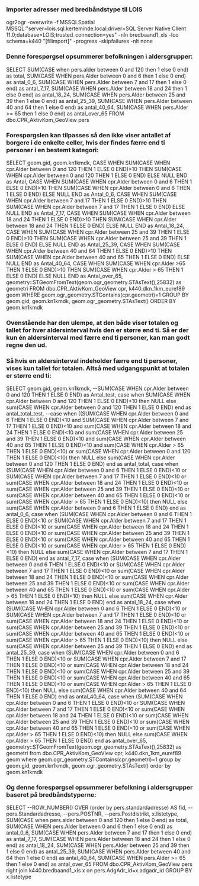 ### Importer adresser med bredbåndstype til LOIS

ogr2ogr -overwrite -f MSSQLSpatial MSSQL:"server=lois.sql.kerteminde.local;driver=SQL Server Native Client 11.0;database=LOIS;trusted_connection=yes" -nln bredbaand1_xls -lco schema=k440 "[filimport]" -progress -skipfailures -nlt none

### Denne forespørgsel opsummerer befolkningen i aldersgrupper:
SELECT
SUM(CASE when pers.alder between 0 and 120 then 1 else 0 end) as total,
SUM(CASE WHEN pers.Alder between 0 and 6 then 1 else 0 end) as antal_0_6,
SUM(CASE WHEN pers.Alder between 7 and 17 then 1 else 0 end) as antal_7_17,
SUM(CASE WHEN pers.Alder between 18 and 24 then 1 else 0 end) as antal_18_24,
SUM(CASE WHEN pers.Alder between 25 and 39 then 1 else 0 end) as antal_25_39,
SUM(CASE WHEN pers.Alder between 40 and 64 then 1 else 0 end) as antal_40_64,
SUM(CASE WHEN pers.Alder >= 65 then 1 else 0 end) as antal_over_65
FROM dbo.CPR_AktivKom_GeoView pers  

### Forespørgslen kan tilpasses så den ikke viser antallet af borgere i de enkelte celler, hvis der findes færre end ti personer i en bestemt kategori:
SELECT 
geom.gid,
geom.kn1kmdk,
CASE WHEN SUM(CASE WHEN cpr.Alder between 0 and 120 THEN 1 ELSE 0 END)>10 THEN SUM(CASE WHEN cpr.Alder between 0 and 120 THEN 1 ELSE 0 END) ELSE NULL END as Antal,
CASE WHEN SUM(CASE WHEN cpr.Alder between 0 and 6 THEN 1 ELSE 0 END)>10 THEN SUM(CASE WHEN cpr.Alder between 0 and 6 THEN 1 ELSE 0 END) ELSE NULL END as Antal_0_6, 
CASE WHEN SUM(CASE WHEN cpr.Alder between 7 and 17 THEN 1 ELSE 0 END)>10 THEN SUM(CASE WHEN cpr.Alder between 7 and 17 THEN 1 ELSE 0 END) ELSE NULL END as Antal_7_17, 
CASE WHEN SUM(CASE WHEN cpr.Alder between 18 and 24 THEN 1 ELSE 0 END)>10 THEN SUM(CASE WHEN cpr.Alder between 18 and 24 THEN 1 ELSE 0 END) ELSE NULL END as Antal_18_24, 
CASE WHEN SUM(CASE WHEN cpr.Alder between 25 and 39 THEN 1 ELSE 0 END)>10 THEN SUM(CASE WHEN cpr.Alder between 25 and 39 THEN 1 ELSE 0 END) ELSE NULL END as Antal_25_39, 
CASE WHEN SUM(CASE WHEN cpr.Alder between 40 and 64 THEN 1 ELSE 0 END)>10 THEN SUM(CASE WHEN cpr.Alder between 40 and 65 THEN 1 ELSE 0 END) ELSE NULL END as Antal_40_64, 
CASE WHEN SUM(CASE WHEN cpr.Alder >65 THEN 1 ELSE 0 END)>10 THEN SUM(CASE WHEN cpr.Alder > 65 THEN 1 ELSE 0 END) ELSE NULL END as Antal_over_65, 
geometry::STGeomFromText(geom.ogr_geometry.STAsText(),25832) as geometri
FROM dbo.CPR_AktivKom_GeoView cpr, k440.dkn_1km_euref89 geom WHERE geom.ogr_geometry.STContains(cpr.geometri)=1
GROUP BY geom.gid, geom.kn1kmdk, geom.ogr_geometry.STAsText()
ORDER BY geom.kn1kmdk

### Ovenstående har den ulempe, at den både viser totalen og tallet for hver aldersinterval hvis den er større end ti. Så er der kun én aldersinterval med færre end ti personer, kan man godt regne den ud.
### Så hvis en aldersinterval indeholder færre end ti personer, vises kun tallet for totalen. Altså med udgangspunkt at totalen er større end ti:
SELECT
geom.gid,
geom.kn1kmdk,
--SUM(CASE WHEN cpr.Alder between 0 and 120 THEN 1 ELSE 0 END) as Antal_test,
case when SUM(CASE WHEN cpr.Alder between 0 and 120 THEN 1 ELSE 0 END)<10 then NULL else sum(CASE WHEN cpr.Alder between 0 and 120 THEN 1 ELSE 0 END) end as antal_total_test,
--case when ((SUM(CASE WHEN cpr.Alder between 0 and 6 THEN 1 ELSE 0 END)<10 and SUM(CASE WHEN cpr.Alder between 7 and 17 THEN 1 ELSE 0 END)<10 and sum(CASE WHEN cpr.Alder between 18 and 24 THEN 1 ELSE 0 END)<10 and sum(CASE WHEN cpr.Alder between 25 and 39 THEN 1 ELSE 0 END)<10 and sum(CASE WHEN cpr.Alder between 40 and 65 THEN 1 ELSE 0 END)<10 and sum(CASE WHEN cpr.Alder > 65 THEN 1 ELSE 0 END)<10) or sum(CASE WHEN cpr.Alder between 0 and 120 THEN 1 ELSE 0 END)<10) then NULL else sum(CASE WHEN cpr.Alder between 0 and 120 THEN 1 ELSE 0 END) end as antal_total,
case when (SUM(CASE WHEN cpr.Alder between 0 and 6 THEN 1 ELSE 0 END)<10 or SUM(CASE WHEN cpr.Alder between 7 and 17 THEN 1 ELSE 0 END)<10 or sum(CASE WHEN cpr.Alder between 18 and 24 THEN 1 ELSE 0 END)<10 or sum(CASE WHEN cpr.Alder between 25 and 39 THEN 1 ELSE 0 END)<10 or sum(CASE WHEN cpr.Alder between 40 and 65 THEN 1 ELSE 0 END)<10 or sum(CASE WHEN cpr.Alder > 65 THEN 1 ELSE 0 END)<10) then NULL else sum(CASE WHEN cpr.Alder between 0 and 6 THEN 1 ELSE 0 END) end as antal_0_6,
case when (SUM(CASE WHEN cpr.Alder between 0 and 6 THEN 1 ELSE 0 END)<10 or SUM(CASE WHEN cpr.Alder between 7 and 17 THEN 1 ELSE 0 END)<10 or sum(CASE WHEN cpr.Alder between 18 and 24 THEN 1 ELSE 0 END)<10 or sum(CASE WHEN cpr.Alder between 25 and 39 THEN 1 ELSE 0 END)<10 or sum(CASE WHEN cpr.Alder between 40 and 65 THEN 1 ELSE 0 END)<10 or sum(CASE WHEN cpr.Alder > 65 THEN 1 ELSE 0 END)<10) then NULL else sum(CASE WHEN cpr.Alder between 7 and 17 THEN 1 ELSE 0 END) end as antal_7_17,
case when (SUM(CASE WHEN cpr.Alder between 0 and 6 THEN 1 ELSE 0 END)<10 or SUM(CASE WHEN cpr.Alder between 7 and 17 THEN 1 ELSE 0 END)<10 or sum(CASE WHEN cpr.Alder between 18 and 24 THEN 1 ELSE 0 END)<10 or sum(CASE WHEN cpr.Alder between 25 and 39 THEN 1 ELSE 0 END)<10 or sum(CASE WHEN cpr.Alder between 40 and 65 THEN 1 ELSE 0 END)<10 or sum(CASE WHEN cpr.Alder > 65 THEN 1 ELSE 0 END)<10) then NULL else sum(CASE WHEN cpr.Alder between 18 and 24 THEN 1 ELSE 0 END) end as antal_18_24,
case when (SUM(CASE WHEN cpr.Alder between 0 and 6 THEN 1 ELSE 0 END)<10 or SUM(CASE WHEN cpr.Alder between 7 and 17 THEN 1 ELSE 0 END)<10 or sum(CASE WHEN cpr.Alder between 18 and 24 THEN 1 ELSE 0 END)<10 or sum(CASE WHEN cpr.Alder between 25 and 39 THEN 1 ELSE 0 END)<10 or sum(CASE WHEN cpr.Alder between 40 and 65 THEN 1 ELSE 0 END)<10 or sum(CASE WHEN cpr.Alder > 65 THEN 1 ELSE 0 END)<10) then NULL else sum(CASE WHEN cpr.Alder between 25 and 39 THEN 1 ELSE 0 END) end as antal_25_39,
case when (SUM(CASE WHEN cpr.Alder between 0 and 6 THEN 1 ELSE 0 END)<10 or SUM(CASE WHEN cpr.Alder between 7 and 17 THEN 1 ELSE 0 END)<10 or sum(CASE WHEN cpr.Alder between 18 and 24 THEN 1 ELSE 0 END)<10 or sum(CASE WHEN cpr.Alder between 25 and 39 THEN 1 ELSE 0 END)<10 or sum(CASE WHEN cpr.Alder between 40 and 65 THEN 1 ELSE 0 END)<10 or sum(CASE WHEN cpr.Alder > 65 THEN 1 ELSE 0 END)<10) then NULL else sum(CASE WHEN cpr.Alder between 40 and 64 THEN 1 ELSE 0 END) end as antal_40_64,
case when (SUM(CASE WHEN cpr.Alder between 0 and 6 THEN 1 ELSE 0 END)<10 or SUM(CASE WHEN cpr.Alder between 7 and 17 THEN 1 ELSE 0 END)<10 or sum(CASE WHEN cpr.Alder between 18 and 24 THEN 1 ELSE 0 END)<10 or sum(CASE WHEN cpr.Alder between 25 and 39 THEN 1 ELSE 0 END)<10 or sum(CASE WHEN cpr.Alder between 40 and 65 THEN 1 ELSE 0 END)<10 or sum(CASE WHEN cpr.Alder > 65 THEN 1 ELSE 0 END)<10) then NULL else sum(CASE WHEN cpr.Alder > 65 THEN 1 ELSE 0 END) end as antal_over_65,
geometry::STGeomFromText(geom.ogr_geometry.STAsText(),25832) as geometri
from dbo.CPR_AktivKom_GeoView cpr, k440.dkn_1km_euref89 geom where geom.ogr_geometry.STContains(cpr.geometri)=1
group by geom.gid, geom.kn1kmdk, geom.ogr_geometry.STAsText()
order by geom.kn1kmdk



### Og denne forespørgsel opsummerer befolkning i aldersgrupper baseret på bredbåndstyperne: 
SELECT
--ROW_NUMBER() OVER (order by pers.standardadresse) AS fid,
--pers.Standardadresse,
--pers.POSTNR,
--pers.Postdistrikt,
x.listetype,
SUM(CASE when pers.alder between 0 and 120 then 1 else 0 end) as total,
SUM(CASE WHEN pers.Alder between 0 and 6 then 1 else 0 end) as antal_0_6,
SUM(CASE WHEN pers.Alder between 7 and 17 then 1 else 0 end) as antal_7_17,
SUM(CASE WHEN pers.Alder between 18 and 24 then 1 else 0 end) as antal_18_24,
SUM(CASE WHEN pers.Alder between 25 and 39 then 1 else 0 end) as antal_25_39,
SUM(CASE WHEN pers.Alder between 40 and 64 then 1 else 0 end) as antal_40_64,
SUM(CASE WHEN pers.Alder >= 65 then 1 else 0 end) as antal_over_65
FROM dbo.CPR_AktivKom_GeoView pers  
right join k440.bredbaand1_xls x on pers.AdgAdr_id=x.adgadr_id
GROUP BY x.listetype
